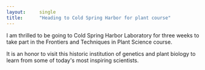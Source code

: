 ```yaml
---
layout:     single
title:      "Heading to Cold Spring Harbor for plant course"
---
```


I am thrilled to be going to Cold Spring Harbor Laboratory for three weeks to take part in the Frontiers and Techniques in Plant Science course.

It is an honor to visit this historic institution of genetics and plant biology to learn from some of today's most inspiring scientists.
